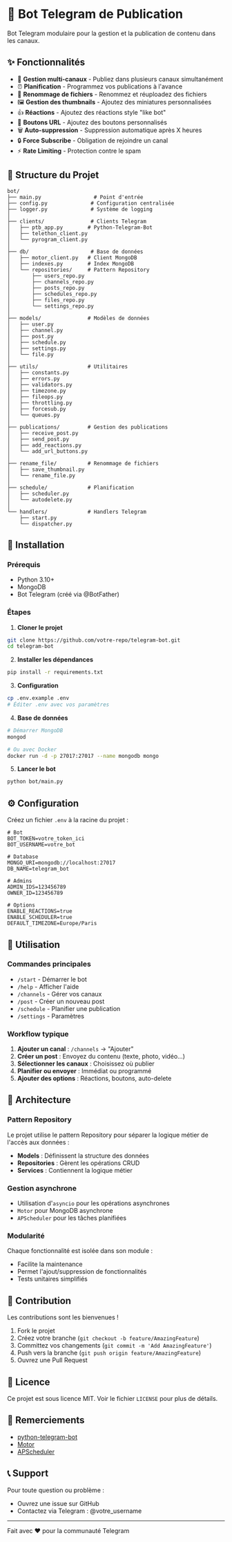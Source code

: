 # 🤖 Bot Telegram de Publication

Bot Telegram modulaire pour la gestion et la publication de contenu dans les canaux.

## ✨ Fonctionnalités

- 📢 **Gestion multi-canaux** - Publiez dans plusieurs canaux simultanément
- ⏰ **Planification** - Programmez vos publications à l'avance
- 📁 **Renommage de fichiers** - Renommez et réuploadez des fichiers
- 🖼️ **Gestion des thumbnails** - Ajoutez des miniatures personnalisées
- 👍 **Réactions** - Ajoutez des réactions style "like bot"
- 🔗 **Boutons URL** - Ajoutez des boutons personnalisés
- 🗑️ **Auto-suppression** - Suppression automatique après X heures
- 🔒 **Force Subscribe** - Obligation de rejoindre un canal
- ⚡ **Rate Limiting** - Protection contre le spam

## 📁 Structure du Projet

```
bot/
├── main.py                 # Point d'entrée
├── config.py              # Configuration centralisée
├── logger.py              # Système de logging
│
├── clients/               # Clients Telegram
│   ├── ptb_app.py        # Python-Telegram-Bot
│   ├── telethon_client.py
│   └── pyrogram_client.py
│
├── db/                    # Base de données
│   ├── motor_client.py   # Client MongoDB
│   ├── indexes.py        # Index MongoDB
│   └── repositories/     # Pattern Repository
│       ├── users_repo.py
│       ├── channels_repo.py
│       ├── posts_repo.py
│       ├── schedules_repo.py
│       ├── files_repo.py
│       └── settings_repo.py
│
├── models/               # Modèles de données
│   ├── user.py
│   ├── channel.py
│   ├── post.py
│   ├── schedule.py
│   ├── settings.py
│   └── file.py
│
├── utils/                # Utilitaires
│   ├── constants.py
│   ├── errors.py
│   ├── validators.py
│   ├── timezone.py
│   ├── fileops.py
│   ├── throttling.py
│   ├── forcesub.py
│   └── queues.py
│
├── publications/         # Gestion des publications
│   ├── receive_post.py
│   ├── send_post.py
│   ├── add_reactions.py
│   └── add_url_buttons.py
│
├── rename_file/          # Renommage de fichiers
│   ├── save_thumbnail.py
│   └── rename_file.py
│
├── schedule/             # Planification
│   ├── scheduler.py
│   └── autodelete.py
│
└── handlers/             # Handlers Telegram
    ├── start.py
    └── dispatcher.py
```

## 🚀 Installation

### Prérequis

- Python 3.10+
- MongoDB
- Bot Telegram (créé via @BotFather)

### Étapes

1. **Cloner le projet**
```bash
git clone https://github.com/votre-repo/telegram-bot.git
cd telegram-bot
```

2. **Installer les dépendances**
```bash
pip install -r requirements.txt
```

3. **Configuration**
```bash
cp .env.example .env
# Éditer .env avec vos paramètres
```

4. **Base de données**
```bash
# Démarrer MongoDB
mongod

# Ou avec Docker
docker run -d -p 27017:27017 --name mongodb mongo
```

5. **Lancer le bot**
```bash
python bot/main.py
```

## ⚙️ Configuration

Créez un fichier `.env` à la racine du projet :

```env
# Bot
BOT_TOKEN=votre_token_ici
BOT_USERNAME=votre_bot

# Database
MONGO_URI=mongodb://localhost:27017
DB_NAME=telegram_bot

# Admins
ADMIN_IDS=123456789
OWNER_ID=123456789

# Options
ENABLE_REACTIONS=true
ENABLE_SCHEDULER=true
DEFAULT_TIMEZONE=Europe/Paris
```

## 📝 Utilisation

### Commandes principales

- `/start` - Démarrer le bot
- `/help` - Afficher l'aide
- `/channels` - Gérer vos canaux
- `/post` - Créer un nouveau post
- `/schedule` - Planifier une publication
- `/settings` - Paramètres

### Workflow typique

1. **Ajouter un canal** : `/channels` → "Ajouter"
2. **Créer un post** : Envoyez du contenu (texte, photo, vidéo...)
3. **Sélectionner les canaux** : Choisissez où publier
4. **Planifier ou envoyer** : Immédiat ou programmé
5. **Ajouter des options** : Réactions, boutons, auto-delete

## 🔧 Architecture

### Pattern Repository

Le projet utilise le pattern Repository pour séparer la logique métier de l'accès aux données :

- **Models** : Définissent la structure des données
- **Repositories** : Gèrent les opérations CRUD
- **Services** : Contiennent la logique métier

### Gestion asynchrone

- Utilisation d'`asyncio` pour les opérations asynchrones
- `Motor` pour MongoDB asynchrone
- `APScheduler` pour les tâches planifiées

### Modularité

Chaque fonctionnalité est isolée dans son module :
- Facilite la maintenance
- Permet l'ajout/suppression de fonctionnalités
- Tests unitaires simplifiés

## 🤝 Contribution

Les contributions sont les bienvenues ! 

1. Fork le projet
2. Créez votre branche (`git checkout -b feature/AmazingFeature`)
3. Committez vos changements (`git commit -m 'Add AmazingFeature'`)
4. Push vers la branche (`git push origin feature/AmazingFeature`)
5. Ouvrez une Pull Request

## 📄 Licence

Ce projet est sous licence MIT. Voir le fichier `LICENSE` pour plus de détails.

## 🙏 Remerciements

- [python-telegram-bot](https://github.com/python-telegram-bot/python-telegram-bot)
- [Motor](https://motor.readthedocs.io/)
- [APScheduler](https://apscheduler.readthedocs.io/)

## 📞 Support

Pour toute question ou problème :
- Ouvrez une issue sur GitHub
- Contactez via Telegram : @votre_username

---

Fait avec ❤️ pour la communauté Telegram
